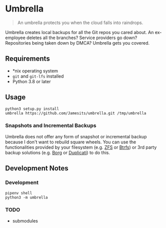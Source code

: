 # Umbrella

> An umbrella protects you when the cloud falls into raindrops.

Umbrella creates local backups for all the Git repos you cared about. An ex-employee deletes all the branches? Service providers go down? Repositories being taken down by DMCA? Umbrella gets you covered.

## Requirements

* *nix operating system
* `git` and `git-lfs` installed
* Python 3.8 or later

## Usage

```shell
python3 setup.py install
umbrella https://github.com/Jamesits/umbrella.git /tmp/umbrella
```

### Snapshots and Incremental Backups

Umbrella does not offer any form of snapshot or incremental backup because I don't want to rebuild square wheels. You can use the functionalities provided by your filesystem (e.g. [ZFS](https://zfsonlinux.org/) or [Btrfs](https://btrfs.wiki.kernel.org/index.php/Main_Page)) or 3rd party backup solutions (e.g. [Borg](https://borgbackup.readthedocs.io/) or [Duplicati](https://www.duplicati.com/)) to do this.

## Development Notes

### Development

```shell
pipenv shell
python3 -m umbrella
```

### TODO

* submodules
